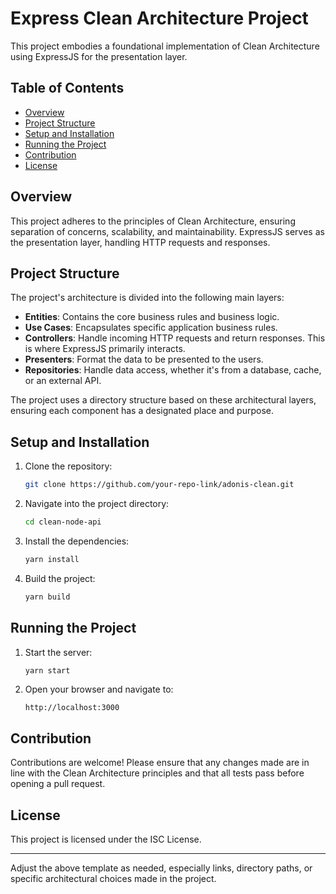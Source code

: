 # Express Clean Architecture Project

This project embodies a foundational implementation of Clean Architecture using ExpressJS for the presentation layer.

## Table of Contents

- [Overview](#overview)
- [Project Structure](#project-structure)
- [Setup and Installation](#setup-and-installation)
- [Running the Project](#running-the-project)
- [Contribution](#contribution)
- [License](#license)

## Overview

This project adheres to the principles of Clean Architecture, ensuring separation of concerns, scalability, and maintainability. ExpressJS serves as the presentation layer, handling HTTP requests and responses.

## Project Structure

The project's architecture is divided into the following main layers:

- **Entities**: Contains the core business rules and business logic.
- **Use Cases**: Encapsulates specific application business rules.
- **Controllers**: Handle incoming HTTP requests and return responses. This is where ExpressJS primarily interacts.
- **Presenters**: Format the data to be presented to the users.
- **Repositories**: Handle data access, whether it's from a database, cache, or an external API.

The project uses a directory structure based on these architectural layers, ensuring each component has a designated place and purpose.

## Setup and Installation

1. Clone the repository:

   ```bash
   git clone https://github.com/your-repo-link/adonis-clean.git
   ```

2. Navigate into the project directory:

   ```bash
   cd clean-node-api
   ```

3. Install the dependencies:

   ```bash
   yarn install
   ```

4. Build the project:
   ```bash
   yarn build
   ```

## Running the Project

1. Start the server:

   ```bash
   yarn start
   ```

2. Open your browser and navigate to:
   ```
   http://localhost:3000
   ```

## Contribution

Contributions are welcome! Please ensure that any changes made are in line with the Clean Architecture principles and that all tests pass before opening a pull request.

## License

This project is licensed under the ISC License.

---

Adjust the above template as needed, especially links, directory paths, or specific architectural choices made in the project.
